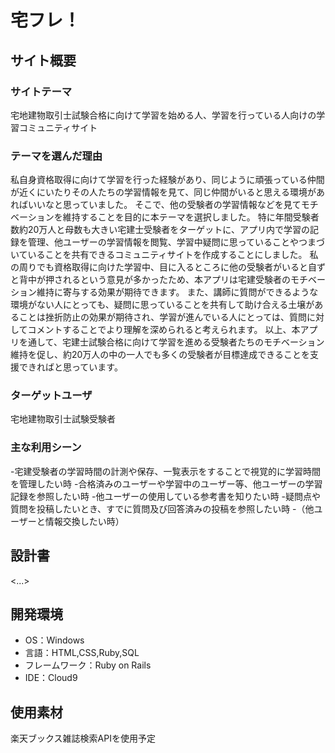 # 宅フレ！

## サイト概要
### サイトテーマ
宅地建物取引士試験合格に向けて学習を始める人、学習を行っている人向けの学習コミュニティサイト

### テーマを選んだ理由
私自身資格取得に向けて学習を行った経験があり、同じように頑張っている仲間が近くにいたりその人たちの学習情報を見て、同じ仲間がいると思える環境があればいいなと思っていました。
そこで、他の受験者の学習情報などを見てモチベーションを維持することを目的に本テーマを選択しました。
特に年間受験者数約20万人と母数も大きい宅建士受験者をターゲットに、アプリ内で学習の記録を管理、他ユーザーの学習情報を閲覧、学習中疑問に思っていることやつまづいていることを共有できるコミュニティサイトを作成することにしました。
私の周りでも資格取得に向けた学習中、目に入るところに他の受験者がいると自ずと背中が押されるという意見が多かったため、本アプリは宅建受験者のモチベーション維持に寄与する効果が期待できます。
また、講師に質問ができるような環境がない人にとっても、疑問に思っていることを共有して助け合える土壌があることは挫折防止の効果が期待され、学習が進んでいる人にとっては、質問に対してコメントすることでより理解を深められると考えられます。
以上、本アプリを通して、宅建士試験合格に向けて学習を進める受験者たちのモチベーション維持を促し、約20万人の中の一人でも多くの受験者が目標達成できることを支援できればと思っています。

### ターゲットユーザ
宅地建物取引士試験受験者

### 主な利用シーン
-宅建受験者の学習時間の計測や保存、一覧表示をすることで視覚的に学習時間を管理したい時
-合格済みのユーザーや学習中のユーザー等、他ユーザーの学習記録を参照したい時
-他ユーザーの使用している参考書を知りたい時
-疑問点や質問を投稿したいとき、すでに質問及び回答済みの投稿を参照したい時
-（他ユーザーと情報交換したい時）

## 設計書
<...>

## 開発環境
- OS：Windows
- 言語：HTML,CSS,Ruby,SQL
- フレームワーク：Ruby on Rails
- IDE：Cloud9

## 使用素材
楽天ブックス雑誌検索APIを使用予定
